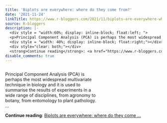 ```yaml
---
title: 'Biplots are everywhere: where do they come from?'
date: '2021-11-24'
linkTitle: https://www.r-bloggers.com/2021/11/biplots-are-everywhere-where-do-they-come-from/
source: R-bloggers
description: |-
  <div style = "width:60%; display: inline-block; float:left; ">
  <p>Principal Component Analysis (PCA) is perhaps the most widespread multivariate technique in biology and it is used to summarise the results of experiments in a wide range of disciplines, from agronomy to botany, from entomology to plant pathology. ...</p></div>
  <div style = "width: 40%; display: inline-block; float:right;"></div>
  <div style="clear: both;"></div>
  <strong>Continue reading</strong>: <a href="https://www.r-bloggers.com/2021/11/biplots-are-everywhere-where-do-they-come-from/">Biplots are everywhere: where do they come ...
disable_comments: true
---
```

<div style = "width:60%; display: inline-block; float:left; ">
<p>Principal Component Analysis (PCA) is perhaps the most widespread multivariate technique in biology and it is used to summarise the results of experiments in a wide range of disciplines, from agronomy to botany, from entomology to plant pathology. ...</p></div>
<div style = "width: 40%; display: inline-block; float:right;"></div>
<div style="clear: both;"></div>
<strong>Continue reading</strong>: <a href="https://www.r-bloggers.com/2021/11/biplots-are-everywhere-where-do-they-come-from/">Biplots are everywhere: where do they come ...